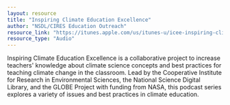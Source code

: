 ```yaml
---
layout: resource
title: "Inspiring Climate Education Excellence"
author: "NSDL/CIRES Education Outreach"
resource_link: "https://itunes.apple.com/us/itunes-u/icee-inspiring-climate-education/id39802618..."
resource_type: "Audio"
---
```


Inspiring Climate Education Excellence is a collaborative project to increase teachers' knowledge about climate science concepts and best practices for teaching climate change in the classroom. Lead by the Cooperative Institute for Research in Environmental Sciences, the National Science Digital Library, and the GLOBE Project with funding from NASA, this podcast series explores a variety of issues and best practices in climate education. 